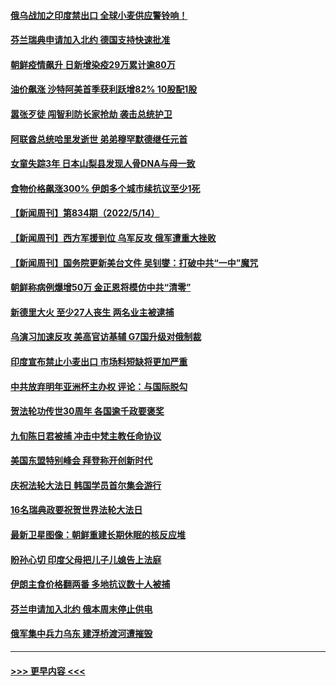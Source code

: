#### [俄乌战加之印度禁出口 全球小麦供应警铃响！](../pages/prog202/a103429760.md?t=05161001) 
#### [芬兰瑞典申请加入北约 德国支持快速批准](../pages/prog202/a103429756.md?t=05161001) 
#### [朝鲜疫情飙升 日新增染疫29万累计逾80万](../pages/prog202/a103429679.md?t=05161001) 
#### [油价飙涨 沙特阿美首季获利跃增82% 10股配1股](../pages/prog202/a103429625.md?t=05161001) 
#### [嚣张歹徒 闯智利防长家抢劫 袭击总统护卫](../pages/prog202/a103429586.md?t=05161001) 
#### [阿联酋总统哈里发逝世 弟弟穆罕默德继任元首](../pages/prog202/a103429409.md?t=05161001) 
#### [女童失踪3年 日本山梨县发现人骨DNA与母一致](../pages/prog202/a103429110.md?t=05161001) 
#### [食物价格飙涨300% 伊朗多个城市续抗议至少1死](../pages/prog202/a103429086.md?t=05161001) 
#### [【新闻周刊】第834期（2022/5/14）](../pages/prog202/a103428898.md?t=05161001) 
#### [【新闻周刊】西方军援到位 乌军反攻 俄军遭重大挫败](../pages/prog202/a103428889.md?t=05161001) 
#### [【新闻周刊】国务院更新美台文件 吴钊燮：打破中共“一中”魔咒](../pages/prog202/a103428885.md?t=05161001) 
#### [朝鲜称病例爆增50万 金正恩将模仿中共“清零”](../pages/prog202/a103428794.md?t=05161001) 
#### [新德里大火 至少27人丧生 两名业主被逮捕](../pages/prog202/a103428792.md?t=05161001) 
#### [乌演习加速反攻 美高官访基辅 G7国升级对俄制裁](../pages/prog202/a103428788.md?t=05161001) 
#### [印度宣布禁止小麦出口 市场料短缺将更加严重](../pages/prog202/a103428629.md?t=05161001) 
#### [中共放弃明年亚洲杯主办权 评论：与国际脱勾](../pages/prog202/a103428754.md?t=05161001) 
#### [贺法轮功传世30周年 各国逾千政要褒奖](../pages/prog202/a103428752.md?t=05161001) 
#### [九旬陈日君被捕 冲击中梵主教任命协议](../pages/prog202/a103428636.md?t=05161001) 
#### [美国东盟特别峰会 拜登称开创新时代](../pages/prog202/a103428634.md?t=05161001) 
#### [庆祝法轮大法日 韩国学员首尔集会游行](../pages/prog202/a103428641.md?t=05161001) 
#### [16名瑞典政要祝贺世界法轮大法日](../pages/prog202/a103428616.md?t=05161001) 
#### [最新卫星图像：朝鲜重建长期休眠的核反应堆](../pages/prog202/a103428410.md?t=05161001) 
#### [盼孙心切 印度父母把儿子儿媳告上法庭](../pages/prog202/a103428402.md?t=05161001) 
#### [伊朗主食价格翻两番 多地抗议数十人被捕](../pages/prog202/a103428396.md?t=05161001) 
#### [芬兰申请加入北约 俄本周末停止供电](../pages/prog202/a103428327.md?t=05161001) 
#### [俄军集中兵力乌东 建浮桥渡河遭摧毁](../pages/prog202/a103428021.md?t=05161001) 

----
#### [ >>> 更早内容 <<< ](../indexes/prog202-earlier.md)
